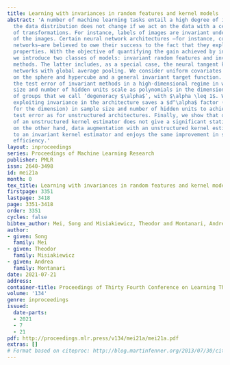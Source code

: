 ```yaml
---
title: Learning with invariances in random features and kernel models
abstract: 'A number of machine learning tasks entail a high degree of invariance:
  the data distribution does not change if we act on the data with a certain group
  of transformations. For instance, labels of images are invariant under translations
  of the images. Certain neural network architectures —for instance, convolutional
  networks—are believed to owe their success to the fact that they exploit such invariance
  properties. With the objective of quantifying the gain achieved by invariant architectures,
  we introduce two classes of models: invariant random features and invariant kernel
  methods. The latter includes, as a special case, the neural tangent kernel for convolutional
  networks with global average pooling. We consider uniform covariates distributions
  on the sphere and hypercube and a general invariant target function. We characterize
  the test error of invariant methods in a high-dimensional regime in which the sample
  size and number of hidden units scale as polynomials in the dimension, for a class
  of groups that we call ‘degeneracy $\alpha$’, with $\alpha \leq 1$. We show that
  exploiting invariance in the architecture saves a $d^\alpha$ factor ($d$ stands
  for the dimension) in sample size and number of hidden units to achieve the same
  test error as for unstructured architectures. Finally, we show that output symmetrization
  of an unstructured kernel estimator does not give a significant statistical improvement;
  on the other hand, data augmentation with an unstructured kernel estimator is equivalent
  to an invariant kernel estimator and enjoys the same improvement in statistical
  efficiency.'
layout: inproceedings
series: Proceedings of Machine Learning Research
publisher: PMLR
issn: 2640-3498
id: mei21a
month: 0
tex_title: Learning with invariances in random features and kernel models
firstpage: 3351
lastpage: 3418
page: 3351-3418
order: 3351
cycles: false
bibtex_author: Mei, Song and Misiakiewicz, Theodor and Montanari, Andrea
author:
- given: Song
  family: Mei
- given: Theodor
  family: Misiakiewicz
- given: Andrea
  family: Montanari
date: 2021-07-21
address:
container-title: Proceedings of Thirty Fourth Conference on Learning Theory
volume: '134'
genre: inproceedings
issued:
  date-parts:
  - 2021
  - 7
  - 21
pdf: http://proceedings.mlr.press/v134/mei21a/mei21a.pdf
extras: []
# Format based on citeproc: http://blog.martinfenner.org/2013/07/30/citeproc-yaml-for-bibliographies/
---
```


